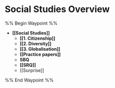 # Social Studies Overview

%% Begin Waypoint %%
- **[[Social Studies]]**
	- **[[1. Citizenship]]**
	- **[[2. Diversity]]**
	- **[[3. Globalisation]]**
	- **[[Practice papers]]**
	- **SBQ**
	- **[[SRQ]]**
	- [[Surprise]]

%% End Waypoint %%